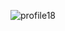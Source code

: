 ![profile18](https://github.com/Tumppi66/v3rm-archive/assets/61348006/fe115993-2648-435f-b785-d055ac3b1d47)
